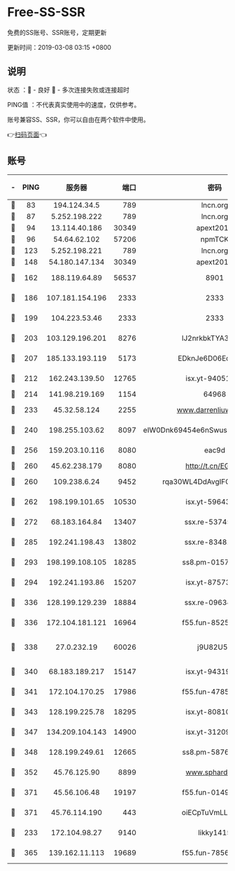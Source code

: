 # Free-SS-SSR

免费的SS账号、SSR账号，定期更新

更新时间：2019-03-08 03:15 +0800

## 说明

状态     ：🙂 - 良好 🙁 - 多次连接失败或连接超时

PING值   ：不代表真实使用中的速度，仅供参考。

账号兼容SS、SSR，你可以自由在两个软件中使用。

👉[扫码页面](https://liesauer.github.io/Free-SS-SSR/)👈

## 账号

|-|PING|服务器|端口|密码|加密方式|区域|
|:----:|:----:|:-----:|-----:|:----:|:----:|:----:|
|🙂|83|194.124.34.5|789|lncn.org|rc4|JP|
|🙂|87|5.252.198.222|789|lncn.org|rc4|JP|
|🙂|94|13.114.40.186|30349|apext2019|chacha20|JP|
|🙂|96|54.64.62.102|57206|npmTCK|rc4-md5|JP|
|🙂|123|5.252.198.221|789|lncn.org|rc4|JP|
|🙂|148|54.180.147.134|30349|apext2019|chacha20|KR|
|🙂|162|188.119.64.89|56537|8901|aes-256-cfb|RU|
|🙂|186|107.181.154.196|2333|2333|aes-256-cfb|US|
|🙂|199|104.223.53.46|2333|2333|aes-256-cfb|US|
|🙂|203|103.129.196.201|8276|lJ2nrkbkTYA30wv0|aes-256-cfb|US|
|🙂|207|185.133.193.119|5173|EDknJe6D06EoWDaw|aes-256-cfb|US|
|🙂|212|162.243.139.50|12765|isx.yt-94051711|aes-256-cfb|US|
|🙂|214|141.98.219.169|1154|64968|chacha20|US|
|🙂|233|45.32.58.124|2255|www.darrenliuwei.com|aes-256-cfb|JP|
|🙂|240|198.255.103.62|8097|eIW0Dnk69454e6nSwuspv9DmS201tQ0D|aes-256-cfb|US|
|🙂|256|159.203.10.116|8080|eac9d|aes-256-cfb|CA|
|🙂|260|45.62.238.179|8080|http://t.cn/EGJIyrl|rc4-md5|CA|
|🙂|260|109.238.6.24|9452|rqa30WL4DdAvgIFG6Fs3znzTa|aes-256-cfb|FR|
|🙂|262|198.199.101.65|10530|isx.yt-59643957|aes-256-cfb|US|
|🙂|272|68.183.164.84|13407|ssx.re-53745129|aes-256-cfb|US|
|🙂|285|192.241.198.43|13802|ssx.re-83481697|aes-256-cfb|US|
|🙂|293|198.199.108.105|18285|ss8.pm-01574549|aes-256-cfb|US|
|🙂|294|192.241.193.86|15207|isx.yt-87573617|aes-256-cfb|US|
|🙂|336|128.199.129.239|18884|ssx.re-09634960|aes-256-cfb|SG|
|🙂|336|172.104.181.121|16964|f55.fun-85258208|aes-256-cfb|SG|
|🙂|338|27.0.232.19|60026|j9U82U53|xchacha20-ietf-poly1305|HK|
|🙂|340|68.183.189.217|15147|isx.yt-94319224|aes-256-cfb|SG|
|🙂|341|172.104.170.25|17986|f55.fun-47859679|aes-256-cfb|SG|
|🙂|343|128.199.225.78|18295|isx.yt-80810845|aes-256-cfb|SG|
|🙂|347|134.209.104.143|14900|isx.yt-31209603|aes-256-cfb|SG|
|🙂|348|128.199.249.61|12665|ss8.pm-58768243|aes-256-cfb|SG|
|🙂|352|45.76.125.90|8899|www.sphard.com|aes-256-cfb|AU|
|🙂|371|45.56.106.48|19197|f55.fun-01494565|aes-256-cfb|US|
|🙂|371|45.76.114.190|443|oiECpTuVmLLxk4Ts|aes-256-cfb|AU|
|🙂|233|172.104.98.27|9140|likky1415|aes-256-cfb|JP|
|🙂|365|139.162.11.113|19689|f55.fun-78561248|aes-256-cfb|SG|

